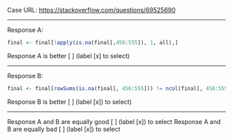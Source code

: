 Case URL: https://stackoverflow.com/questions/69525690

------
Response A:

```r
final <- final[!apply(is.na(final[,456:555]), 1, all),]
```

Response A is better [ ] (label [x] to select)

-------
Response B:

```r
final <- final[rowSums(is.na(final[, 456:555])) != ncol(final[, 456:555]),]
```

Response B is better [ ] (label [x]) to select)

-------

Response A and B are equally good [ ] (label [x]) to select
Response A and B are equally bad [ ] (label [x]) to select
